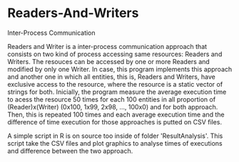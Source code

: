 # Readers-And-Writers
Inter-Process Communication

Readers and Writer is a inter-process communication approach that consists on two kind of process accessing same resources: Readers and Writers. The resouces can be accessed by one or more Readers and modified by only one Writer. In case, this program implements this approach and another one in which all entities, this is, Readers and Writers, have exclusive access to the resource, where the resource is a static vector of strings for both. Inicially, the program measure the average execution time to acess the resource 50 times for each 100 entities in all proportion of (Reader)x(Writer) (0x100, 1x99, 2x98, ..., 100x0) and for both approach. Then, this is repeated 100 times and each average execution time and the difference of time execution for those approaches is putted on CSV files.

A simple script in R is on source too inside of folder 'ResultAnalysis'. This script take the CSV files and plot graphics to analyse times of executions and difference between the two approach.
